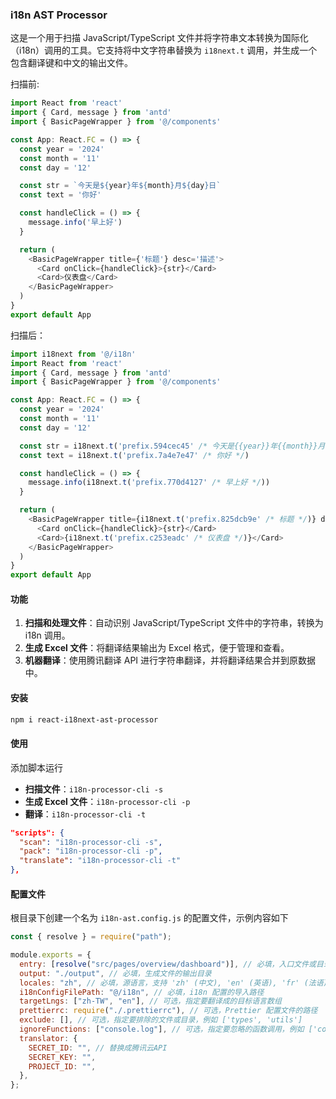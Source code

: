 ### i18n AST Processor

这是一个用于扫描 JavaScript/TypeScript 文件并将字符串文本转换为国际化（i18n）调用的工具。它支持将中文字符串替换为 `i18next.t` 调用，并生成一个包含翻译键和中文的输出文件。

扫描前:

```typescript
import React from 'react'
import { Card, message } from 'antd'
import { BasicPageWrapper } from '@/components'

const App: React.FC = () => {
  const year = '2024'
  const month = '11'
  const day = '12'

  const str = `今天是${year}年${month}月${day}日`
  const text = '你好'

  const handleClick = () => {
    message.info('早上好')
  }

  return (
    <BasicPageWrapper title={'标题'} desc='描述'>
      <Card onClick={handleClick}>{str}</Card>
      <Card>仪表盘</Card>
    </BasicPageWrapper>
  )
}
export default App
```

扫描后：

```typescript
import i18next from '@/i18n'
import React from 'react'
import { Card, message } from 'antd'
import { BasicPageWrapper } from '@/components'

const App: React.FC = () => {
  const year = '2024'
  const month = '11'
  const day = '12'

  const str = i18next.t('prefix.594cec45' /* 今天是{{year}}年{{month}}月{{day}}日 */, { year, month, day })
  const text = i18next.t('prefix.7a4e7e47' /* 你好 */)

  const handleClick = () => {
    message.info(i18next.t('prefix.770d4127' /* 早上好 */))
  }

  return (
    <BasicPageWrapper title={i18next.t('prefix.825dcb9e' /* 标题 */)} desc={i18next.t('prefix.c1ecbf16' /* 描述 */)}>
      <Card onClick={handleClick}>{str}</Card>
      <Card>{i18next.t('prefix.c253eadc' /* 仪表盘 */)}</Card>
    </BasicPageWrapper>
  )
}
export default App
```

#### 功能

1. **扫描和处理文件**：自动识别 JavaScript/TypeScript 文件中的字符串，转换为 i18n 调用。
2. **生成 Excel 文件**：将翻译结果输出为 Excel 格式，便于管理和查看。
3. **机器翻译**：使用腾讯翻译 API 进行字符串翻译，并将翻译结果合并到原数据中。

#### 安装

```bash
npm i react-i18next-ast-processor
```

#### 使用

添加脚本运行

- **扫描文件**：`i18n-processor-cli -s`
- **生成 Excel 文件**：`i18n-processor-cli -p`
- **翻译**：`i18n-processor-cli -t`

```json
"scripts": {
  "scan": "i18n-processor-cli -s",
  "pack": "i18n-processor-cli -p",
  "translate": "i18n-processor-cli -t"
},
```

#### 配置文件

根目录下创建一个名为 `i18n-ast.config.js` 的配置文件，示例内容如下

```javascript
const { resolve } = require("path");

module.exports = {
  entry: [resolve("src/pages/overview/dashboard")], // 必填，入口文件或目录，可以是一个数组
  output: "./output", // 必填，生成文件的输出目录
  locales: "zh", // 必填，源语言，支持 'zh' (中文), 'en' (英语), 'fr' (法语), 'es' (西班牙语)
  i18nConfigFilePath: "@/i18n", // 必填，i18n 配置的导入路径
  targetLngs: ["zh-TW", "en"], // 可选，指定要翻译成的目标语言数组
  prettierrc: require("./.prettierrc"), // 可选，Prettier 配置文件的路径
  exclude: [], // 可选，指定要排除的文件或目录，例如 ['types', 'utils']
  ignoreFunctions: ["console.log"], // 可选，指定要忽略的函数调用，例如 ['console.log']
  translator: {
    SECRET_ID: "", // 替换成腾讯云API
    SECRET_KEY: "",
    PROJECT_ID: "",
  },
};
```

